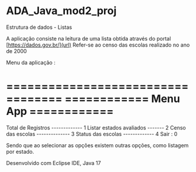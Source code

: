 # ADA_Java_mod2_proj
Estrutura de dados - Listas

A aplicação consiste na leitura de uma lista obtida através do portal [https://dados.gov.br/](url)
Refer-se ao censo das escolas realizado no ano de 2000

Menu da aplicação :

==================================
============ Menu App ============
==================================
Total de Registros ------------- 1
Listar estados avaliados ------- 2
Censo das escolas -------------- 3
Status das escolas ------------- 4
Sair : 0

Sendo que ao selecionar as opções existem outras opções, como listagem por estado.

Desenvolvido com Eclipse IDE, Java 17
